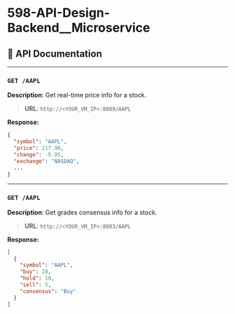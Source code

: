 # 598-API-Design-Backend__Microservice


## 📘 API Documentation

---

### `GET /AAPL`  
**Description**: Get real-time price info for a stock.

> **URL**: `http://<YOUR_VM_IP>:8089/AAPL`

**Response:**
```json
{
  "symbol": "AAPL",
  "price": 217.90,
  "change": -5.95,
  "exchange": "NASDAQ",
  ...
}
```

---

### `GET /AAPL`  
**Description**: Get grades consensus info for a stock.

> **URL**: `http://<YOUR_VM_IP>:8083/AAPL`

**Response:**
```json
[
  {
    "symbol": "AAPL",
    "buy": 28,
    "hold": 10,
    "sell": 5,
    "consensus": "Buy"
  }
]
```
